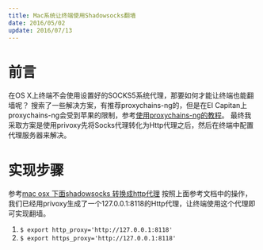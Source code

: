 ```yaml
---
title: Mac系统让终端使用Shadowsocks翻墙
date: 2016/05/02
update: 2016/07/13
---
```


# 前言 #
在OS X上终端不会使用设置好的SOCKS5系统代理，那要如何才能让终端也能翻墙呢？
搜索了一些解决方案，有推荐proxychains-ng的，但是在EI Capitan上proxychains-ng会受到苹果的限制，参考[使用proxychains-ng的教程](https://eliyar.biz/code/proxy-for-mac-terminal/)。
最终我采取方案是使用privoxy先将Socks代理转化为Http代理之后，然后在终端中配置代理服务器来解决。

# 实现步骤 #
参考[mac osx 下面shadowsocks 转换成http代理](http://www.fyhqy.com/post-383.html)
按照上面参考文档中的操作，我们已经用privoxy生成了一个127.0.0.1:8118的Http代理，让终端使用这个代理即可实现翻墙。
1. `$ export http_proxy='http://127.0.0.1:8118'`
2. `$ export https_proxy='http://127.0.0.1:8118'`



